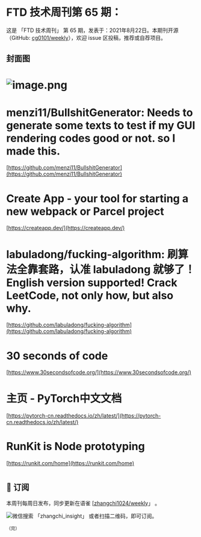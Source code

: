 # FTD 技术周刊第 65 期：
这是 「FTD 技术周刊」 第 65 期，发表于：2021年8月22日。本期刊开源（GitHub: [cg0101/weekly](https://github.com/cg0101/weekly)），欢迎 issue 区投稿，推荐或自荐项目。
## 封面图


# ![image.png](https://cdn.nlark.com/yuque/0/2021/png/132503/1611410713141-67a19b44-f250-4038-b46b-5bfbc3ae3b26.png#height=485&id=QFTA8&margin=%5Bobject%20Object%5D&name=image.png&originHeight=720&originWidth=1080&originalType=binary&size=1740474&status=done&style=none&width=728)
# menzi11/BullshitGenerator: Needs to generate some texts to test if my GUI rendering codes good or not. so I made this.
[https://github.com/menzi11/BullshitGenerator](https://github.com/menzi11/BullshitGenerator)
# Create App - your tool for starting a new webpack or Parcel project
[https://createapp.dev/](https://createapp.dev/)
# labuladong/fucking-algorithm: 刷算法全靠套路，认准 labuladong 就够了！English version supported! Crack LeetCode, not only how, but also why.
[https://github.com/labuladong/fucking-algorithm](https://github.com/labuladong/fucking-algorithm)
# 30 seconds of code
[https://www.30secondsofcode.org/](https://www.30secondsofcode.org/)
# 主页 - PyTorch中文文档
[https://pytorch-cn.readthedocs.io/zh/latest/](https://pytorch-cn.readthedocs.io/zh/latest/)
# RunKit is Node prototyping
[https://runkit.com/home](https://runkit.com/home)
# 



## 📅 订阅
本周刊每周日发布，同步更新在语雀 [[zhangchi1024/weekly](https://www.yuque.com/zhangchi1024/weekly)」 。


微信搜索 「zhangchi_insight」 或者扫描二维码，即可订阅。
    <img src="https://cdn.nlark.com/yuque/0/2021/jpeg/132503/1640750963398-e8538e9e-6b96-46f7-abff-c93b56bdd377.jpeg?x-oss-process=image%2Fwatermark%2Ctype_d3F5LW1pY3JvaGVp%2Csize_36%2Ctext_5byg6amw%2Ccolor_FFFFFF%2Cshadow_50%2Ct_80%2Cg_se%2Cx_10%2Cy_10%2Fresize%2Cw_426%2Climit_0" style="float:left">
    
    （完）
